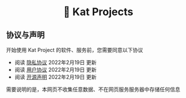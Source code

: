 <h1 align="center">🌋 Kat Projects</h1>

## 协议与声明

开始使用 Kat Project 的软件、服务前，您需要同意以下协议



- 阅读 [隐私协议](privacy-policy.md) 2022年2月19日 更新
- 阅读 [用户协议](terms-of-use.md) 2022年2月19日 更新
- 阅读 [开源声明](open-source-license.md) 2022年2月19日 更新



需要说明的是，本网页不收集任意数据、不在网页服务服务器中存储任何信息
